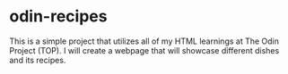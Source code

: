 # odin-recipes

This is a simple project that utilizes all of my HTML learnings at The Odin Project (TOP).
I will create a webpage that will showcase different dishes and its recipes. 
